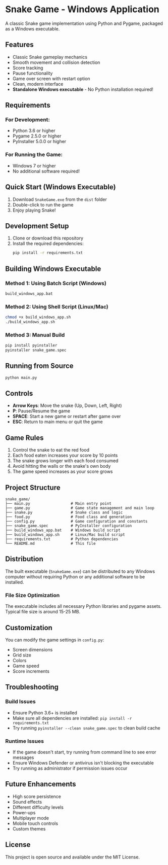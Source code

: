 # Snake Game - Windows Application

A classic Snake game implementation using Python and Pygame, packaged as a Windows executable.

## Features

- Classic Snake gameplay mechanics
- Smooth movement and collision detection
- Score tracking
- Pause functionality
- Game over screen with restart option
- Clean, modern interface
- **Standalone Windows executable** - No Python installation required!

## Requirements

### For Development:
- Python 3.6 or higher
- Pygame 2.5.0 or higher
- PyInstaller 5.0.0 or higher

### For Running the Game:
- Windows 7 or higher
- No additional software required!

## Quick Start (Windows Executable)

1. Download `SnakeGame.exe` from the `dist` folder
2. Double-click to run the game
3. Enjoy playing Snake!

## Development Setup

1. Clone or download this repository
2. Install the required dependencies:
   ```bash
   pip install -r requirements.txt
   ```

## Building Windows Executable

### Method 1: Using Batch Script (Windows)
```bash
build_windows_app.bat
```

### Method 2: Using Shell Script (Linux/Mac)
```bash
chmod +x build_windows_app.sh
./build_windows_app.sh
```

### Method 3: Manual Build
```bash
pip install pyinstaller
pyinstaller snake_game.spec
```

## Running from Source

```bash
python main.py
```

## Controls

- **Arrow Keys**: Move the snake (Up, Down, Left, Right)
- **P**: Pause/Resume the game
- **SPACE**: Start a new game or restart after game over
- **ESC**: Return to main menu or quit the game

## Game Rules

1. Control the snake to eat the red food
2. Each food eaten increases your score by 10 points
3. The snake grows longer with each food consumed
4. Avoid hitting the walls or the snake's own body
5. The game speed increases as your score grows

## Project Structure

```
snake_game/
├── main.py                  # Main entry point
├── game.py                  # Game state management and main loop
├── snake.py                 # Snake class and logic
├── food.py                  # Food class and generation
├── config.py                # Game configuration and constants
├── snake_game.spec          # PyInstaller configuration
├── build_windows_app.bat    # Windows build script
├── build_windows_app.sh     # Linux/Mac build script
├── requirements.txt         # Python dependencies
└── README.md                # This file
```

## Distribution

The built executable (`SnakeGame.exe`) can be distributed to any Windows computer without requiring Python or any additional software to be installed.

### File Size Optimization

The executable includes all necessary Python libraries and pygame assets. Typical file size is around 15-25 MB.

## Customization

You can modify the game settings in `config.py`:
- Screen dimensions
- Grid size
- Colors
- Game speed
- Score increments

## Troubleshooting

### Build Issues
- Ensure Python 3.6+ is installed
- Make sure all dependencies are installed: `pip install -r requirements.txt`
- Try running `pyinstaller --clean snake_game.spec` to clean build cache

### Runtime Issues
- If the game doesn't start, try running from command line to see error messages
- Ensure Windows Defender or antivirus isn't blocking the executable
- Try running as administrator if permission issues occur

## Future Enhancements

- High score persistence
- Sound effects
- Different difficulty levels
- Power-ups
- Multiplayer mode
- Mobile touch controls
- Custom themes

## License

This project is open source and available under the MIT License.